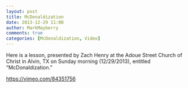 ```yaml
---
layout: post
title: McDonaldization
date: 2013-12-29 11:00
author: MarkMayberry
comments: true
categories: [McDonaldization, Video]
---
```

Here is a lesson, presented by Zach Henry at the Adoue Street Church of Christ in Alvin, TX on Sunday morning (12/29/2013), entitled “McDonaldization.” 

https://vimeo.com/84351756
